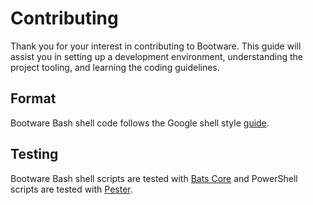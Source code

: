 # Contributing

Thank you for your interest in contributing to Bootware. This guide will assist
you in setting up a development environment, understanding the project tooling,
and learning the coding guidelines.

## Format

Bootware Bash shell code follows the Google shell style
[guide](https://google.github.io/styleguide/shellguide.html).

## Testing

Bootware Bash shell scripts are tested with
[Bats Core](https://github.com/bats-core/bats-core) and PowerShell scripts are
tested with [Pester](https://github.com/pester/Pester).
